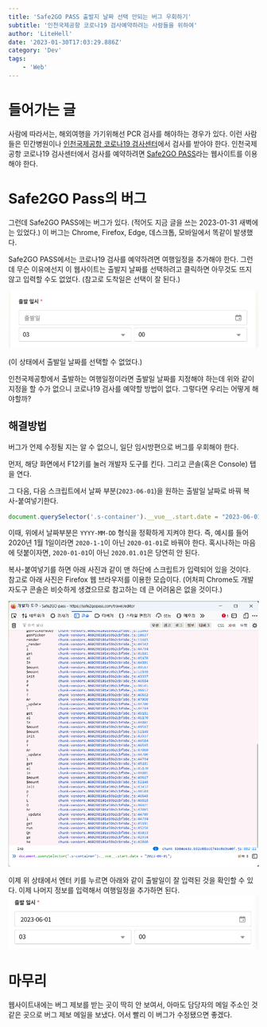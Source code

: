 ```yaml
---
title: 'Safe2GO PASS 출발지 날짜 선택 안되는 버그 우회하기'
subtitle: '인천국제공항 코로나19 검사예약하려는 사람들을 위하여'
author: 'LiteHell'
date: '2023-01-30T17:03:29.886Z'
category: 'Dev'
tags:
    - 'Web'
---
```

# 들어가는 글
사람에 따라서는, 해외여행을 가기위해선 PCR 검사를 해야하는 경우가 있다. 이런 사람들은 민간병원이나 [인천국제공항 코로나19 검사센터](https://www.airport.kr/ap_cnt/ko/svc/covid19/medical/medical.do)에서 검사를 받아야 한다. 인천국제공항 코로나19 검사센터에서 검사를 예약하려면 [Safe2GO PASS](https://safe2gopass.com/)라는 웹사이트를 이용해야 한다.

# Safe2GO Pass의 버그
그런데 Safe2GO PASS에는 버그가 있다. (적어도 지금 글을 쓰는 2023-01-31 새벽에는 있었다.) 이 버그는 Chrome, Firefox, Edge, 데스크톱, 모바일에서 똑같이 발생했다.

Safe2GO PASS에서는 코로나19 검사를 예약하려면 여행일정을 추가해야 한다. 그런데 무슨 이유에선지 이 웹사이트는 출발지 날짜를 선택하려고 클릭하면 아무것도 뜨지 않고 입력할 수도 없었다. (참고로 도착일은 선택이 잘 된다.)

![Safe2GO PASS의 출발일 날짜란을 클릭하였으나 아무 일도 일어나지 않는 모습](/img/safe2go_pass_departure_date_click.png)

(이 상태에서 출발일 날짜를 선택할 수 없었다.)

인천국제공항에서 출발하는 여행일정이라면 출발일 날짜를 지정해야 하는데 위와 같이 지정을 할 수가 없으니 코로나19 검사를 예약할 방법이 없다. 그렇다면 우리는 어떻게 해야할까?

## 해결방법
버그가 언제 수정될 지는 알 수 없으니, 일단 임시방편으로 버그를 우회해야 한다.

먼저, 해당 화면에서 F12키를 눌러 개발자 도구를 킨다. 그리고 콘솔(혹은 Console) 탭을 연다.

그 다음, 다음 스크립트에서 날짜 부분(`2023-06-01`)을 원하는 출발일 날짜로 바꿔 복사-붙여넣기한다.
```js
document.querySelector('.s-container').__vue__.start.date = "2023-06-01";
```

이때, 위에서 날짜부분은 `YYYY-MM-DD` 형식을 정확하게 지켜야 한다. 즉, 예시를 들어 2020년 1월 1일이라면 `2020-1-1`이 아닌 `2020-01-01`로 바꿔야 한다. 혹시나하는 마음에 덧붙이자면, `2020-01-01`이 아닌 `2020.01.01`은 당연히 안 된다.

복사-붙여넣기를 하면 아래 사진과 같이 맨 하단에 스크립트가 입력되어 있을 것이다. 참고로 아래 사진은 Firefox 웹 브라우저를 이용한 모습이다. (어처피 Chrome도 개발자도구 콘솔은 비슷하게 생겼으므로 참고하는 데 큰 어려움은 없을 것이다.)

![Firefox 개발자도구에서 스크립트를 복사 붙여넣기한 모습](/img/safe2go_pass_dev_console.png)

이제 위 상태에서 엔터 키를 누르면 아래와 같이 출발일이 잘 입력된 것을 확인할 수 있다. 이제 나머지 정보를 입력해서 여행일정을 추가하면 된다.
![Safe2GO Pass 여행일정 추가 화면에서 출발일 날짜가 입력된 모습](/img/safe2go_pass_start_date_entered.png)

# 마무리
웹사이트내에는 버그 제보를 받는 곳이 딱히 안 보여서, 아마도 담당자의 메일 주소인 것 같은 곳으로 버그 제보 메일을 보냈다. 어서 빨리 이 버그가 수정됐으면 좋겠다.